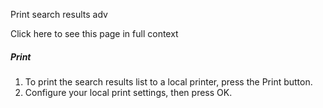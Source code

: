 Print search results adv

Click here to see this page in full context

#####  Print

  1. To print the search results list to a local printer, press the Print button. 
  2. Configure your local print settings, then press OK. 

